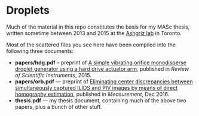 Droplets
========

Much of the material in this repo constitutes the basis for my MASc thesis, written sometime between 2013 and 2015 at the [Ashgriz lab](http://mussl.mie.utoronto.ca) in Toronto.

Most of the scattered files you see here have been compiled into the following three documents:

* **papers/hdg.pdf** – preprint of [A simple vibrating orifice monodisperse droplet generator using a hard drive actuator arm](http://scitation.aip.org/content/aip/journal/rsi/86/4/10.1063/1.4916703), published in *Review of Scientific Instruments*, 2015.
* **papers/orb.pdf** — preprint of [Eliminating center discrepancies between simultaneously captured ILIDS and PIV images by means of direct homography estimation](http://www.sciencedirect.com/science/article/pii/S026322411630433X), published in *Measurement*, Dec 2016.
* **thesis.pdf** — my thesis document, containing much of the above two papers, plus a bunch of other stuff.
